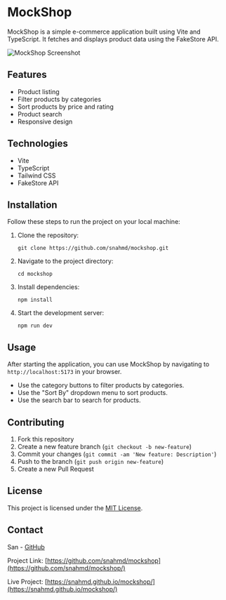 # MockShop

MockShop is a simple e-commerce application built using Vite and TypeScript. It fetches and displays product data using the FakeStore API.

![MockShop Screenshot](./src/img/mockshop-app.png)

## Features

- Product listing
- Filter products by categories
- Sort products by price and rating
- Product search
- Responsive design

## Technologies

- Vite
- TypeScript
- Tailwind CSS
- FakeStore API

## Installation

Follow these steps to run the project on your local machine:

1. Clone the repository:

   ```
   git clone https://github.com/snahmd/mockshop.git
   ```

2. Navigate to the project directory:

   ```
   cd mockshop
   ```

3. Install dependencies:

   ```
   npm install
   ```

4. Start the development server:
   ```
   npm run dev
   ```

## Usage

After starting the application, you can use MockShop by navigating to `http://localhost:5173` in your browser.

- Use the category buttons to filter products by categories.
- Use the "Sort By" dropdown menu to sort products.
- Use the search bar to search for products.

## Contributing

1. Fork this repository
2. Create a new feature branch (`git checkout -b new-feature`)
3. Commit your changes (`git commit -am 'New feature: Description'`)
4. Push to the branch (`git push origin new-feature`)
5. Create a new Pull Request

## License

This project is licensed under the [MIT License](https://opensource.org/licenses/MIT).

## Contact

San - [GitHub](https://github.com/snahmd)

Project Link: [https://github.com/snahmd/mockshop](https://github.com/snahmd/mockshop/)

Live Project: [https://snahmd.github.io/mockshop/](https://snahmd.github.io/mockshop/)
